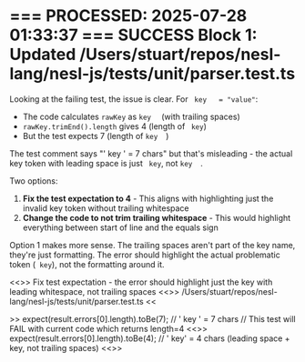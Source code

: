 === PROCESSED: 2025-07-28 01:33:37 ===
SUCCESS Block 1: Updated /Users/stuart/repos/nesl-lang/nesl-js/tests/unit/parser.test.ts
===

Looking at the failing test, the issue is clear. For ` key   = "value"`:
- The code calculates `rawKey` as ` key   ` (with trailing spaces)
- `rawKey.trimEnd().length` gives 4 (length of ` key`)
- But the test expects 7 (length of ` key   `)

The test comment says "' key   ' = 7 chars" but that's misleading - the actual key token with leading space is just ` key`, not ` key   `.

Two options:

1. **Fix the test expectation to 4** - This aligns with highlighting just the invalid key token without trailing whitespace
2. **Change the code to not trim trailing whitespace** - This would highlight everything between start of line and the equals sign

Option 1 makes more sense. The trailing spaces aren't part of the key name, they're just formatting. The error should highlight the actual problematic token (` key`), not the formatting around it.

<<<EXPLANATION>>>
Fix test expectation - the error should highlight just the key with leading whitespace, not trailing spaces
<<<FILE>>>
/Users/stuart/repos/nesl-lang/nesl-js/tests/unit/parser.test.ts
<<<SEARCH>>>
    expect(result.errors[0].length).toBe(7); // ' key   ' = 7 chars
    // This test will FAIL with current code which returns length=4
<<<REPLACE>>>
    expect(result.errors[0].length).toBe(4); // ' key' = 4 chars (leading space + key, not trailing spaces)
<<<END>>>
